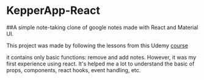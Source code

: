 # KepperApp-React

##A simple note-taking clone of google notes made with React and Material UI.

This project was made by following the lessons from this Udemy <a href="https://www.udemy.com/course/the-complete-web-development-bootcamp/">course</a>


it contains only basic functions: remove and add notes. However, it was my first experience using react. It's helped me a lot to understand the basic of props, components, react hooks, event handling, etc.
